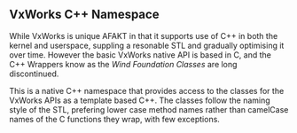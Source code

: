 ## VxWorks C++ Namespace

While VxWorks is unique AFAKT in that it supports use of C++ in both the kernel and userspace, suppling a resonable STL and gradually optimising it over time.
However the basic VxWorks native API is based in C, and the C++ Wrappers know as the *Wind Foundation Classes* are long discontinued.  

This is a native C++ namespace that provides access to the classes for the VxWorks APIs as a template based C++. 
The classes follow the naming style of the STL, prefering lower case method names rather than camelCase names of the C functions they wrap, with few exceptions.

